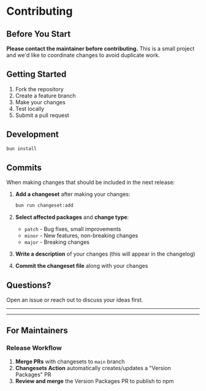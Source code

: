 # Contributing

## Before You Start

**Please contact the maintainer before contributing.** This is a small project and we'd like to coordinate changes to avoid duplicate work.

## Getting Started

1. Fork the repository
2. Create a feature branch
3. Make your changes
4. Test locally
5. Submit a pull request

## Development

```bash
bun install
```

## Commits

When making changes that should be included in the next release:

1. **Add a changeset** after making your changes:
   ```bash
   bun run changeset:add
   ```

2. **Select affected packages** and **change type**:
   - `patch` - Bug fixes, small improvements
   - `minor` - New features, non-breaking changes
   - `major` - Breaking changes

3. **Write a description** of your changes (this will appear in the changelog)

4. **Commit the changeset file** along with your changes

## Questions?

Open an issue or reach out to discuss your ideas first.

---
---

## For Maintainers

### Release Workflow

1. **Merge PRs** with changesets to `main` branch
2. **Changesets Action** automatically creates/updates a "Version Packages" PR
3. **Review and merge** the Version Packages PR to publish to npm
